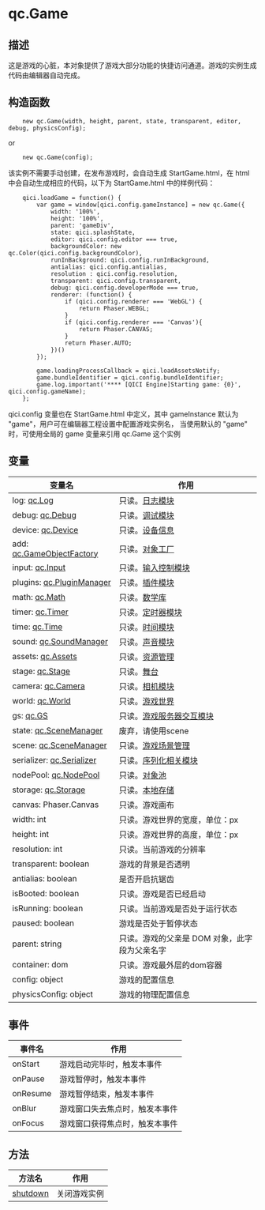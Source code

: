 # qc.Game

## 描述
这是游戏的心脏，本对象提供了游戏大部分功能的快捷访问通道。游戏的实例生成代码由编辑器自动完成。

## 构造函数
````
    new qc.Game(width, height, parent, state, transparent, editor, debug, physicsConfig);
````
or
````
    new qc.Game(config);
````
该实例不需要手动创建，在发布游戏时，会自动生成 StartGame.html，在 html 中会自动生成相应的代码，以下为 StartGame.html 中的样例代码：
````
    qici.loadGame = function() {
        var game = window[qici.config.gameInstance] = new qc.Game({
            width: '100%',
            height: '100%',
            parent: 'gameDiv',
            state: qici.splashState,
            editor: qici.config.editor === true,
            backgroundColor: new qc.Color(qici.config.backgroundColor),
            runInBackground: qici.config.runInBackground,
            antialias: qici.config.antialias,
            resolution : qici.config.resolution,
            transparent: qici.config.transparent,
            debug: qici.config.developerMode === true,
            renderer: (function() {
                if (qici.config.renderer === 'WebGL') {
                    return Phaser.WEBGL;
                }
                if (qici.config.renderer === 'Canvas'){
                    return Phaser.CANVAS;
                }
                return Phaser.AUTO;
            })()
        });
    
        game.loadingProcessCallback = qici.loadAssetsNotify;
        game.bundleIdentifier = qici.config.bundleIdentifier;
        game.log.important('**** [QICI Engine]Starting game: {0}', qici.config.gameName);
    };
````
qici.config 变量也在 StartGame.html 中定义，其中 gameInstance 默认为 "game"，用户可在编辑器工程设置中配置游戏实例名，
当使用默认的 "game" 时，可使用全局的 game 变量来引用 qc.Game 这个实例

## 变量
| 变量名 | 作用 |
| ------------- |-------------|
| log: [qc.Log](../log/README.md) | 只读。[日志模块](../log/README.md) |
| debug: [qc.Debug](../debug/README.md) | 只读。[调试模块](../debug/README.md) |
| device: [qc.Device](../device/README.md) | 只读。[设备信息](../device/README.md) |
| add: [qc.GameObjectFactory](../gameobject/GameObjectFactory.md) | 只读。[对象工厂](../gameobject/GameObjectFactory.md) |
| input: [qc.Input](../input/README.md) | 只读。[输入控制模块](../input/README.md) |
| plugins: [qc.PluginManager](../plugin/README.md) | 只读。[插件模块](../plugin/README.md) |
| math: [qc.Math](../math/README.md) | 只读。[数学库](../math/README.md) |
| timer: [qc.Timer](../timer/README.md) | 只读。[定时器模块](../timer/README.md) |
| time: [qc.Time](../time/README.md) | 只读。[时间模块](../time/README.md) |
| sound: [qc.SoundManager](../soundmanager/README.md) | 只读。[声音模块](../soundmanager/README.md) |
| assets: [qc.Assets](../assets/README.md) | 只读。[资源管理](../assets/README.md) |
| stage: [qc.Stage](../stage/README.md) | 只读。[舞台](../stage/README.md) |
| camera: [qc.Camera](../camera/README.md) | 只读。[相机模块](../camera/README.md) |
| world: [qc.World](../world/README.md) | 只读。[游戏世界](../world/README.md) |
| gs: [qc.GS](../gs/README.md) | 只读。[游戏服务器交互模块](../gs/README.md) |
| state: [qc.SceneManager](../state/README.md) | 废弃，请使用scene |
| scene: [qc.SceneManager](../state/README.md) | 只读。[游戏场景管理](../state/README.md) |
| serializer: [qc.Serializer](../serializer/README.md) | 只读。[序列化相关模块](../serializer/README.md) |
| nodePool: [qc.NodePool](../nodepool/README.md) | 只读。[对象池](../nodepool/README.md) |
| storage: [qc.Storage](../storage/README.md) | 只读。[本地存储](../storage/README.md) |
| canvas: Phaser.Canvas | 只读。游戏画布 |
| width: int | 只读。游戏世界的宽度，单位：px |
| height: int | 只读。游戏世界的高度，单位：px |
| resolution: int | 只读。当前游戏的分辨率 |
| transparent: boolean | 游戏的背景是否透明 |
| antialias: boolean | 是否开启抗锯齿 |
| isBooted: boolean | 只读。游戏是否已经启动 |
| isRunning: boolean | 只读。当前游戏是否处于运行状态 |
| paused: boolean | 游戏是否处于暂停状态 |
| parent: string | 只读。游戏的父亲是 DOM 对象，此字段为父亲名字 |
| container: dom | 只读。游戏最外层的dom容器 |
| config: object | 游戏的配置信息 |
| physicsConfig: object | 游戏的物理配置信息 |

## 事件
| 事件名 | 作用 |
| ------------- |-------------|
| onStart | 游戏启动完毕时，触发本事件 |
| onPause | 游戏暂停时，触发本事件 |
| onResume | 游戏暂停结束，触发本事件 |
| onBlur | 游戏窗口失去焦点时，触发本事件 |
| onFocus | 游戏窗口获得焦点时，触发本事件 |


## 方法
| 方法名 | 作用 |
| ------------- |-------------|
| [shutdown](shutdown.md) | 关闭游戏实例 |

